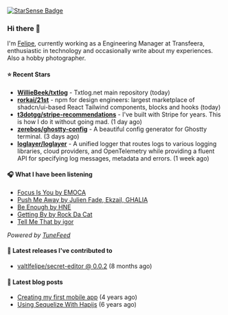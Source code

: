 <a href="https://starsense.app/developer-types" target="_blank"><img src="https://starsense.app/api/badge/?user=valtlfelipe" alt="StarSense Badge"></a>

### Hi there 👋

I'm [Felipe](https://felipevm.com), currently working as a Engineering Manager at Transfeera, enthusiastic in technology and occasionally write about my experiences. Also a hobby photographer.

#### ⭐ Recent Stars
- **[WillieBeek/txtlog](https://github.com/WillieBeek/txtlog)** - Txtlog.net main repository (today)
- **[rorkai/21st](https://github.com/rorkai/21st)** - npm for design engineers: largest marketplace of shadcn/ui-based React Tailwind components, blocks and hooks (today)
- **[t3dotgg/stripe-recommendations](https://github.com/t3dotgg/stripe-recommendations)** - I&#39;ve built with Stripe for years. This is how I do it without going mad. (1 day ago)
- **[zerebos/ghostty-config](https://github.com/zerebos/ghostty-config)** - A beautiful config generator for Ghostty terminal. (3 days ago)
- **[loglayer/loglayer](https://github.com/loglayer/loglayer)** - A unified logger that routes logs to various logging libraries, cloud providers, and OpenTelemetry while providing a fluent API for specifying log messages, metadata and errors. (1 week ago)

#### 🎧 What I have been listening
- [Focus Is You by EMOCA](https://open.spotify.com/track/27PE627XsedarZvy5tlC8c)
- [Push Me Away by Julien Fade, Ekzail, GHALIA](https://open.spotify.com/track/7mq3rhlIgwIDNh4FNT2WgX)
- [Be Enough by HNE](https://open.spotify.com/track/0gFU6WpY95i8uuoPlGNIsP)
- [Getting By by Rock Da Cat](https://open.spotify.com/track/23XaFtPGUUjzLPqOcfZJRo)
- [Tell Me That by igor](https://open.spotify.com/track/0PYXMXiikfMvJqVcLhCBpz)

_Powered by [TuneFeed](https://tunefeed.app?ref=valtlfelipe-gh-profile)_ 

#### 🚀 Latest releases I've contributed to


- [valtlfelipe/secret-editor @ 0.0.2](https://github.com/valtlfelipe/secret-editor/releases/tag/0.0.2) (8 months ago)

#### 📄 Latest blog posts
- [Creating my first mobile app](https://felipevm.com/posts/creating-my-first-mobile-app/) (4 years ago)
- [Using Sequelize With Hapijs](https://felipevm.com/posts/using-sequelize-with-hapijs/) (6 years ago)
